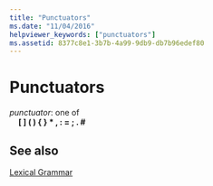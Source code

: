```yaml
---
title: "Punctuators"
ms.date: "11/04/2016"
helpviewer_keywords: ["punctuators"]
ms.assetid: 8377c8e1-3b7b-4a99-9db9-db7b96edef80
---
```

# Punctuators

*punctuator*: one of<br/>
&nbsp;&nbsp;&nbsp;&nbsp;**\[ ] ( ) { } \* , : = ; . #**

## See also

[Lexical Grammar](../c-language/lexical-grammar.md)
